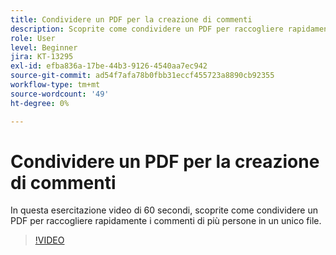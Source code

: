```yaml
---
title: Condividere un PDF per la creazione di commenti
description: Scoprite come condividere un PDF per raccogliere rapidamente i commenti di più persone in un unico file
role: User
level: Beginner
jira: KT-13295
exl-id: efba836a-17be-44b3-9126-4540aa7ec942
source-git-commit: ad54f7afa78b0fbb31eccf455723a8890cb92355
workflow-type: tm+mt
source-wordcount: '49'
ht-degree: 0%

---
```


# Condividere un PDF per la creazione di commenti

In questa esercitazione video di 60 secondi, scoprite come condividere un PDF per raccogliere rapidamente i commenti di più persone in un unico file.

>[!VIDEO](https://video.tv.adobe.com/v/340769?quality=12&learn=on&hidetitle=true)
